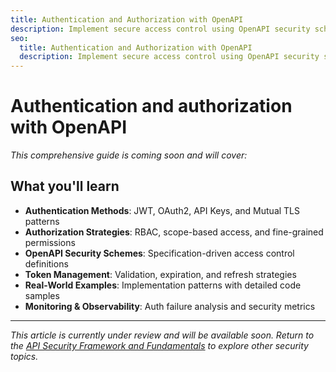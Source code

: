 ```yaml
---
title: Authentication and Authorization with OpenAPI
description: Implement secure access control using OpenAPI security schemes and modern authentication patterns.
seo:
  title: Authentication and Authorization with OpenAPI
  description: Implement secure access control using OpenAPI security schemes and modern authentication patterns.
---
```


# Authentication and authorization with OpenAPI

*This comprehensive guide is coming soon and will cover:*

## What you'll learn

- **Authentication Methods**: JWT, OAuth2, API Keys, and Mutual TLS patterns
- **Authorization Strategies**: RBAC, scope-based access, and fine-grained permissions
- **OpenAPI Security Schemes**: Specification-driven access control definitions
- **Token Management**: Validation, expiration, and refresh strategies
- **Real-World Examples**: Implementation patterns with detailed code samples
- **Monitoring & Observability**: Auth failure analysis and security metrics

---

*This article is currently under review and will be available soon. Return to the [API Security Framework and Fundamentals](.) to explore other security topics.*
